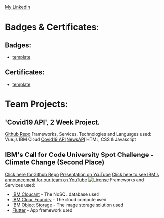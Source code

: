 [My LinkedIn](https://www.linkedin.com/in/slawomir-szakalinis)


# Badges & Certificates:
## Badges:
* [template](github.com/5lavomir)

## Certificates:
* [template](github.com/5lavomir)

# Team Projects:
## 'Covid19 API', 2 Week Project. 
[Github Repo](https://github.com/5lavomir/covid19app_team_sprint)
Frameworks, Services, Technologies and Languages used:
Vue.js
IBM Cloud
[Covid19 API](https://covid19api.com)
[NewsAPI](https://newsapi.org/)
HTML, CSS & Javascript

## IBM's Call for Code University Spot Challenge - Climate Change (Second Place)
[Click here for Github Repo](https://github.com/5lavomir/Sustain)
[Presentation on YouTube](https://youtu.be/hJyC8kYN29I)
[Click here to see IBM's announcement for our team on YouTube](https://youtu.be/GmEKql_ZfGg?t=827)
[![License](https://img.shields.io/badge/License-Apache2-blue.svg)](https://www.apache.org/licenses/LICENSE-2.0)
Frameworks and Services used:
* [IBM Cloudant](https://cloud.ibm.com/catalog?search=cloudant#search_results) - The NoSQL database used
* [IBM Cloud Foundry](https://cloud.ibm.com/catalog?search=cloud%20foundry#search_results) - The cloud compute used
* [IBM Object Storage](https://cloud.ibm.com/catalog?search=object%20storage#search_results) - The image storage solution used
* [Flutter](https://flutter.dev/) - App framework used
